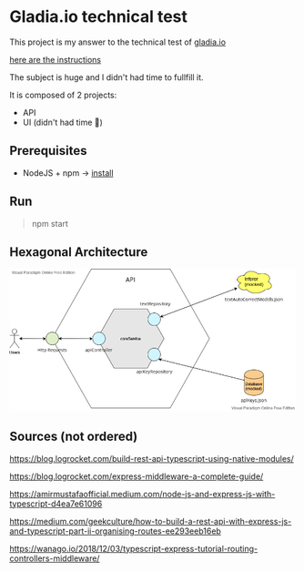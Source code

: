 # Gladia.io technical test

This project is my answer to the technical test of [gladia.io](https://gladia.io/)

[here are the instructions](https://gladia.notion.site/senior-fullstack-developer-5bdb09c5ed474c008608bbee0175533f)

The subject is huge and I didn't had time to fullfill it. 

It is composed of 2 projects:
* API
* UI (didn't had time 🙁)

## Prerequisites
* NodeJS + npm -> [install](https://docs.npmjs.com/downloading-and-installing-node-js-and-npm)

## Run
> npm start

## Hexagonal Architecture
![API architecture diagram](./apiArchitecture.png)

## Sources (not ordered)
https://blog.logrocket.com/build-rest-api-typescript-using-native-modules/

https://blog.logrocket.com/express-middleware-a-complete-guide/

https://amirmustafaofficial.medium.com/node-js-and-express-js-with-typescript-d4ea7e61096

https://medium.com/geekculture/how-to-build-a-rest-api-with-express-js-and-typescript-part-ii-organising-routes-ee293eeb16eb

https://wanago.io/2018/12/03/typescript-express-tutorial-routing-controllers-middleware/